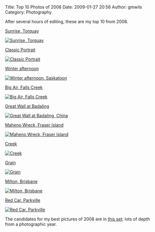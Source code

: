 Title: Top 10 Photos of 2008
Date: 2009-01-27 20:56
Author: gmwils
Category: Photography

After several hours of editing, these are my top 10 from 2008.

</p>

[Sunrise, Torquay][]

</p>

[![Sunrise, Torquay][1]][Sunrise, Torquay]

</p>

[Classic Portrait][]

</p>

[![Classic Portrait][2]][Classic Portrait]

</p>

[Winter afternoon][]

</p>

[![Winter afternoon, Saskatoon][]][Winter afternoon]

</p>

[Big Air, Falls Creek][]

</p>

[![Big Air, Falls Creek][3]][Big Air, Falls Creek]

</p>

[Great Wall at Badaling][]

</p>

[![Great Wall at Badaling, China][]][Great Wall at Badaling]

</p>

[Maheno Wreck, Fraser Island][]

</p>

[![Maheno Wreck, Fraser Island][4]][Maheno Wreck, Fraser Island]

</p>

[Creek][]

</p>

[![Creek][5]][Creek]

</p>

[Grain][]

</p>

[![Grain][6]][Grain]

</p>

[Milton, Brisbane][]

</p>

[![Milton, Brisbane][7]][Milton, Brisbane]

</p>

[Red Car, Parkville][]

</p>

[![Red Car, Parkville][8]][Red Car, Parkville]

</p>

The candidates for my best pictures of 2008 are in [this set][]; lots of
depth from a photographic year.

</p>

  [Sunrise, Torquay]: http://www.flickr.com/photos/gmwils/2261853139/
    "Sunrise, Torquay by gmwils, on Flickr"
  [1]: http://farm3.static.flickr.com/2074/2261853139_cfdf85be9c_m.jpg
  [Classic Portrait]: http://www.flickr.com/photos/gmwils/2634151781/
    "Classic Portrait by gmwils, on Flickr"
  [2]: http://farm4.static.flickr.com/3173/2634151781_9c68b8a1aa_m.jpg
  [Winter afternoon]: http://www.flickr.com/photos/gmwils/2237062575/
    "Winter afternoon, Saskatoon by gmwils, on Flickr"
  [Winter afternoon, Saskatoon]: http://farm3.static.flickr.com/2308/2237062575_4969fbbb78_m.jpg
  [Big Air, Falls Creek]: http://www.flickr.com/photos/gmwils/2814316742/
    "Big Air, Falls Creek by gmwils, on Flickr"
  [3]: http://farm4.static.flickr.com/3245/2814316742_1a2242c4c1_m.jpg
  [Great Wall at Badaling]: http://www.flickr.com/photos/gmwils/3107368514/
    "Great Wall at Badaling, China by gmwils, on Flickr"
  [Great Wall at Badaling, China]: http://farm4.static.flickr.com/3269/3107368514_9c244d8e0e_m.jpg
  [Maheno Wreck, Fraser Island]: http://www.flickr.com/photos/gmwils/3055883266/
    "Maheno Wreck, Fraser Island by gmwils, on Flickr"
  [4]: http://farm4.static.flickr.com/3197/3055883266_03b41722a2_m.jpg
  [Creek]: http://www.flickr.com/photos/gmwils/2980633604/
    "Creek by gmwils, on Flickr"
  [5]: http://farm4.static.flickr.com/3175/2980633604_276437832e_m.jpg
  [Grain]: http://www.flickr.com/photos/gmwils/2188569983/
    "Grain by gmwils, on Flickr"
  [6]: http://farm3.static.flickr.com/2385/2188569983_07be92804a_m.jpg
  [Milton, Brisbane]: http://www.flickr.com/photos/gmwils/2516276626/
    "Milton, Brisbane by gmwils, on Flickr"
  [7]: http://farm3.static.flickr.com/2065/2516276626_8813aaf559_m.jpg
  [Red Car, Parkville]: http://www.flickr.com/photos/gmwils/3062092145/
    "Red Car, Parkville by gmwils, on Flickr"
  [8]: http://farm4.static.flickr.com/3135/3062092145_a0f21487cf_m.jpg
  [this set]: http://www.flickr.com/photos/gmwils/sets/72157612999484965/
